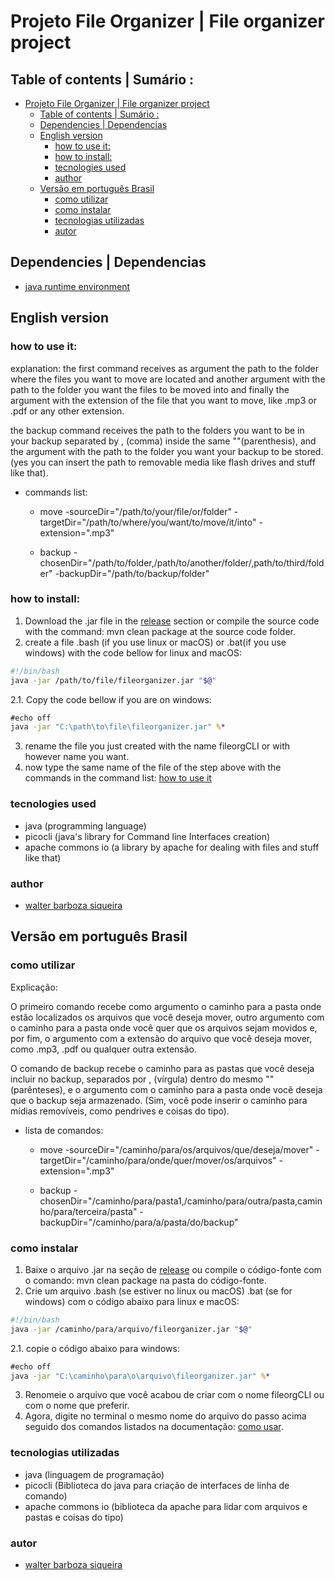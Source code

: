# Projeto File Organizer | File organizer project

## Table of contents | Sumário :

- [Projeto File Organizer | File organizer project](#projeto-file-organizer--file-organizer-project)
  - [Table of contents | Sumário :](#table-of-contents--sumário-)
  - [Dependencies | Dependencias](#dependencies--dependencias)
  - [English version](#english-version)
    - [how to use it:](#how-to-use-it)
    - [how to install:](#how-to-install)
    - [tecnologies used](#tecnologies-used)
    - [author](#author)
  - [Versão em português Brasil](#versão-em-português-brasil)
    - [como utilizar](#como-utilizar)
    - [como instalar](#como-instalar)
    - [tecnologias utilizadas](#tecnologias-utilizadas)
    - [autor](#autor)

## Dependencies | Dependencias
- [java runtime environment](https://www.java.com/)

## English version
### how to use it:
explanation: the first command receives as argument the path to the folder where the files you want to move are located and another argument with the path to the folder you want the files to be moved into and finally the argument with the extension of the file that you want to move, like .mp3 or .pdf or any other extension.

the backup command receives the path to the folders you want to be in your backup separated by , (comma) inside the same ""(parenthesis), and the argument with the path to the folder you want your backup to be stored. (yes you can insert the path to removable media like flash drives and stuff like that).

- commands list:
    - move -sourceDir="/path/to/your/file/or/folder" -targetDir="/path/to/where/you/want/to/move/it/into" -extension=".mp3"
  
    - backup -chosenDir="/path/to/folder,/path/to/another/folder/,path/to/third/folder" -backupDir="/path/to/backup/folder"
  
### how to install:
1. Download the .jar file in the [release](https://github.com/WalterSiqueira/FileOrganizerCLI/releases/tag/v1.0) section or compile the source code with the command: mvn clean package at the source code folder.
2. create a file .bash (if you use linux or macOS) or .bat(if you use windows) with the code bellow for linux and macOS:

```bash
#!/bin/bash
java -jar /path/to/file/fileorganizer.jar "$@"
```
2.1. Copy the code bellow if you are on windows:
```bat
#echo off
java -jar "C:\path\to\file\fileorganizer.jar" %*
```
3. rename the file you just created with the name fileorgCLI or with however name you want.
4. now type the same name of the file of the step above with the commands in the command list: [how to use it](#how-to-use-it)

### tecnologies used
- java (programming language)
- picocli (java's library for Command line Interfaces creation)
- apache commons io (a library by apache for dealing with files and stuff like that)

### author
- [walter barboza siqueira](https://github.com/WalterSiqueira)


## Versão em português Brasil
### como utilizar


Explicação:

O primeiro comando recebe como argumento o caminho para a pasta onde estão localizados os arquivos que você deseja mover, outro argumento com o caminho para a pasta onde você quer que os arquivos sejam movidos e, por fim, o argumento com a extensão do arquivo que você deseja mover, como .mp3, .pdf ou qualquer outra extensão.

O comando de backup recebe o caminho para as pastas que você deseja incluir no backup, separados por , (vírgula) dentro do mesmo "" (parênteses), e o argumento com o caminho para a pasta onde você deseja que o backup seja armazenado. (Sim, você pode inserir o caminho para mídias removíveis, como pendrives e coisas do tipo).

- lista de comandos:
    - move -sourceDir="/caminho/para/os/arquivos/que/deseja/mover" -targetDir="/caminho/para/onde/quer/mover/os/arquivos" -extension=".mp3"
  
    - backup -chosenDir="/caminho/para/pasta1,/caminho/para/outra/pasta,caminho/para/terceira/pasta" -backupDir="/caminho/para/a/pasta/do/backup"
  
### como instalar
1. Baixe o arquivo .jar na seção de [release](https://github.com/WalterSiqueira/FileOrganizerCLI/releases/tag/v1.0) ou compile o código-fonte com o comando: mvn clean package na pasta do código-fonte.
2. Crie um arquivo .bash (se estiver no linux ou macOS) .bat (se for windows) com o código abaixo para linux e macOS:

```bash
#!/bin/bash
java -jar /caminho/para/arquivo/fileorganizer.jar "$@"
```

2.1. copie o código abaixo para windows:
```bat
#echo off
java -jar "C:\caminho\para\o\arquivo\fileorganizer.jar" %*
```
3. Renomeie o arquivo que você acabou de criar com o nome fileorgCLI ou com o nome que preferir.
4. Agora, digite no terminal o mesmo nome do arquivo do passo acima seguido dos comandos listados na documentação: [como usar](#como-utilizar).
  
### tecnologias utilizadas
- java (linguagem de programação)
- picocli (Biblioteca do java para criação de interfaces de linha de comando)
- apache commons io (biblioteca da apache para lidar com arquivos e pastas e coisas do tipo)

### autor
- [walter barboza siqueira](https://github.com/WalterSiqueira)
